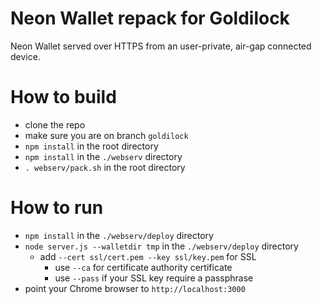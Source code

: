 # Neon Wallet repack for Goldilock
Neon Wallet served over HTTPS from an user-private, air-gap connected device.

# How to build
- clone the repo
- make sure you are on branch `goldilock`
- `npm install` in the root directory
- `npm install` in the `./webserv` directory
- `. webserv/pack.sh` in the root directory

# How to run
- `npm install` in the `./webserv/deploy` directory
- `node server.js --walletdir tmp` in the `./webserv/deploy` directory
  - add `--cert ssl/cert.pem --key ssl/key.pem` for SSL
    - use `--ca` for certificate authority certificate
    - use `--pass` if your SSL key require a passphrase
- point your Chrome browser to `http://localhost:3000`
